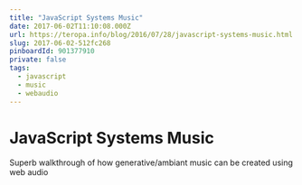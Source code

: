 ```yaml
---
title: "JavaScript Systems Music"
date: 2017-06-02T11:10:08.000Z
url: https://teropa.info/blog/2016/07/28/javascript-systems-music.html
slug: 2017-06-02-512fc268
pinboardId: 901377910
private: false
tags:
  - javascript
  - music
  - webaudio
---
```


# JavaScript Systems Music

Superb walkthrough of how generative/ambiant music can be created using web audio
